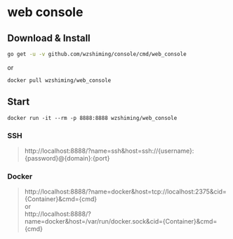 # web console  

## Download & Install 

``` bash
go get -u -v github.com/wzshiming/console/cmd/web_console
```
or  
``` 
docker pull wzshiming/web_console 
```

## Start 

```
docker run -it --rm -p 8888:8888 wzshiming/web_console
```

### SSH  

> http://localhost:8888/?name=ssh&host=ssh://{username}:{password}@{domain}:{port}  

### Docker  

> http://localhost:8888/?name=docker&host=tcp://localhost:2375&cid={Container}&cmd={cmd}  
or  
> http://localhost:8888/?name=docker&host=/var/run/docker.sock&cid={Container}&cmd={cmd}  


